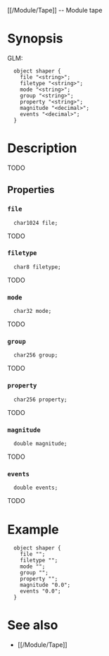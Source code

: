 [[/Module/Tape]] -- Module tape

# Synopsis
GLM:
~~~
  object shaper {
    file "<string>";
    filetype "<string>";
    mode "<string>";
    group "<string>";
    property "<string>";
    magnitude "<decimal>";
    events "<decimal>";
  }
~~~

# Description

TODO

## Properties

### `file`
~~~
  char1024 file;
~~~

TODO

### `filetype`
~~~
  char8 filetype;
~~~

TODO

### `mode`
~~~
  char32 mode;
~~~

TODO

### `group`
~~~
  char256 group;
~~~

TODO

### `property`
~~~
  char256 property;
~~~

TODO

### `magnitude`
~~~
  double magnitude;
~~~

TODO

### `events`
~~~
  double events;
~~~

TODO

# Example

~~~
  object shaper {
    file "";
    filetype "";
    mode "";
    group "";
    property "";
    magnitude "0.0";
    events "0.0";
  }
~~~

# See also
* [[/Module/Tape]]

